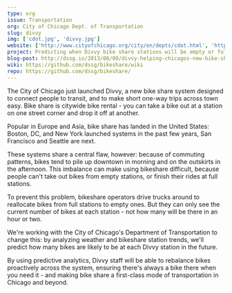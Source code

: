 ```yaml
---
type: org
issue: Transportation
org: City of Chicago Dept. of Transportation
slug: divvy
img: ['cdot.jpg', 'divvy.jpg']
website: ['http://www.cityofchicago.org/city/en/depts/cdot.html', 'http://divvybikes.com/']
project: Predicting when Divvy bike share stations will be empty or full
blog-post: http://dssg.io/2013/08/09/divvy-helping-chicagos-new-bike-share.html
wiki: https://github.com/dssg/bikeshare/wiki
repo: https://github.com/dssg/bikeshare/
---
```

The City of Chicago just launched Divvy, a new bike share system designed to connect people to transit, and to make short one-way trips across town easy. Bike share is citywide bike rental - you can take a bike out at a station on one street corner and drop it off at another. 

Popular in Europe and Asia, bike share has landed in the United States: Boston, DC, and New York launched systems in the past few years, San Francisco and Seattle are next.

These systems share a central flaw, however: because of commuting patterns, bikes tend to pile up downtown in morning and on the outskirts in the afternoon. This imbalance can make using bikeshare difficult, because people can't take out bikes from empty stations, or finish their rides at full stations.

To prevent this problem, bikeshare operators drive trucks around to reallocate bikes from full stations to empty ones. But they can only see the current number of bikes at each station - not how many will be there in an hour or two. 

We're working with the City of Chicago's Department of Transportation to change this: by analyzing weather and bikeshare station trends, we'll predict how many bikes are likely to be at each Divvy station in the future. 

By using predictive analytics, Divvy staff will be able to rebalance bikes proactively across the system, ensuring there's always a bike there when you need it - and making bike share a first-class mode of transportation in Chicago and beyond.